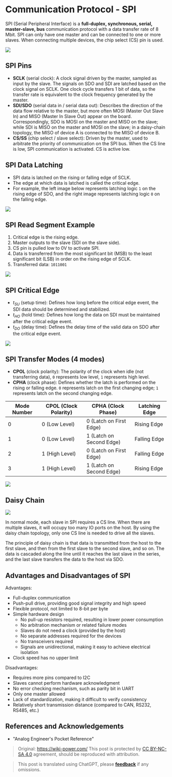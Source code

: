 # Communication Protocol - SPI

SPI (Serial Peripheral Interface) is a **full-duplex, synchronous, serial, master-slave, bus** communication protocol with a data transfer rate of 8 Mbit. SPI can only have one master and can be connected to one or more slaves. When connecting multiple devices, the chip select (CS) pin is used.

![](https://img.wiki-power.com/d/wiki-media/img/20210911095950.png)

## SPI Pins

- **SCLK** (serial clock): A clock signal driven by the master, sampled as input by the slave. The signals on SDO and SDI are latched based on the clock signal on SCLK. One clock cycle transfers 1 bit of data, so the transfer rate is equivalent to the clock frequency generated by the master.
- **SDI/SDO** (serial data in / serial data out): Describes the direction of the data flow relative to the master, but more often MOSI (Master Out Slave In) and MISO (Master In Slave Out) appear on the board. Correspondingly, SDO is MOSI on the master and MISO on the slave; while SDI is MISO on the master and MOSI on the slave; in a daisy-chain topology, the MISO of device A is connected to the MISO of device B.
- **CS/SS** (chip select / slave select): Driven by the master, used to arbitrate the priority of communication on the SPI bus. When the CS line is low, SPI communication is activated. CS is active low.

## SPI Data Latching

- SPI data is latched on the rising or falling edge of SCLK.
- The edge at which data is latched is called the critical edge.
- For example, the left image below represents latching logic `1` on the rising edge of SDO, and the right image represents latching logic `0` on the falling edge.

![](https://img.wiki-power.com/d/wiki-media/img/20211026151750.png)

## SPI Read Segment Example

1. Critical edge is the rising edge.
2. Master outputs to the slave (SDI on the slave side).
3. CS pin is pulled low to 0V to activate SPI.
4. Data is transferred from the most significant bit (MSB) to the least significant bit (LSB) in order on the rising edge of SCLK.
5. Transferred data: `1011001`

![](https://img.wiki-power.com/d/wiki-media/img/20211026152228.png)

## SPI Critical Edge

- $t_{SU}$ (setup time): Defines how long before the critical edge event, the SDI data should be determined and stabilized.
- $t_{HO}$ (hold time): Defines how long the data on SDI must be maintained after the critical edge event.
- $t_{DO}$ (delay time): Defines the delay time of the valid data on SDO after the critical edge event.

![](https://img.wiki-power.com/d/wiki-media/img/20211026160940.png)

## SPI Transfer Modes (4 modes)

- **CPOL** (clock polarity): The polarity of the clock when idle (not transferring data), `0` represents low level, `1` represents high level.
- **CPHA** (clock phase): Defines whether the latch is performed on the rising or falling edge. `0` represents latch on the first changing edge; `1` represents latch on the second changing edge.

| Mode Number | CPOL (Clock Polarity) | CPHA (Clock Phase)            | Latching Edge |
| ----------- | -------------------- | ---------------------------- | ------------- |
| 0           | 0 (Low Level)        | 0 (Latch on First Edge)      | Rising Edge   |
| 1           | 0 (Low Level)        | 1 (Latch on Second Edge)     | Falling Edge  |
| 2           | 1 (High Level)       | 0 (Latch on First Edge)      | Falling Edge  |
| 3           | 1 (High Level)       | 1 (Latch on Second Edge)     | Rising Edge   |

![](https://img.wiki-power.com/d/wiki-media/img/20211026162028.png)

## Daisy Chain

![](https://img.wiki-power.com/d/wiki-media/img/20211026164011.png)

In normal mode, each slave in SPI requires a CS line. When there are multiple slaves, it will occupy too many IO ports on the host. By using the daisy chain topology, only one CS line is needed to drive all the slaves.

The principle of daisy chain is that data is transmitted from the host to the first slave, and then from the first slave to the second slave, and so on. The data is cascaded along the line until it reaches the last slave in the series, and the last slave transfers the data to the host via SDO.

## Advantages and Disadvantages of SPI

Advantages:

- Full-duplex communication
- Push-pull drive, providing good signal integrity and high speed
- Flexible protocol, not limited to 8-bit per byte
- Simple hardware design
  - No pull-up resistors required, resulting in lower power consumption
  - No arbitration mechanism or related failure modes
  - Slaves do not need a clock (provided by the host)
  - No separate addresses required for the devices
  - No transceivers required
  - Signals are unidirectional, making it easy to achieve electrical isolation
- Clock speed has no upper limit

Disadvantages:

- Requires more pins compared to I2C
- Slaves cannot perform hardware acknowledgment
- No error checking mechanism, such as parity bit in UART
- Only one master allowed
- Lack of standardization, making it difficult to verify consistency
- Relatively short transmission distance (compared to CAN, RS232, RS485, etc.)

## References and Acknowledgements

- "Analog Engineer's Pocket Reference"

> Original: <https://wiki-power.com/>
> This post is protected by [CC BY-NC-SA 4.0](https://creativecommons.org/licenses/by/4.0/deed.en) agreement, should be reproduced with attribution.

> This post is translated using ChatGPT, please [**feedback**](https://github.com/linyuxuanlin/Wiki_MkDocs/issues/new) if any omissions.